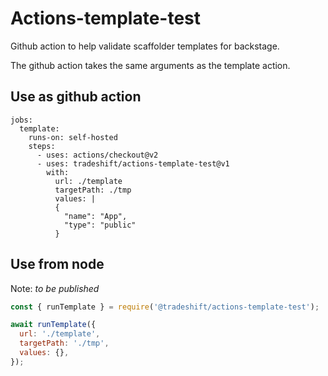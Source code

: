 # Actions-template-test

Github action to help validate scaffolder templates for backstage.

The github action takes the same arguments as the template action.

## Use as github action

```
jobs:
  template:
    runs-on: self-hosted
    steps:
      - uses: actions/checkout@v2
      - uses: tradeshift/actions-template-test@v1
        with:
          url: ./template
          targetPath: ./tmp
          values: |
          {
            "name": "App",
            "type": "public"
          }
```

## Use from node

Note: _to be published_

```js
const { runTemplate } = require('@tradeshift/actions-template-test');

await runTemplate({
  url: './template',
  targetPath: './tmp',
  values: {},
});
```
